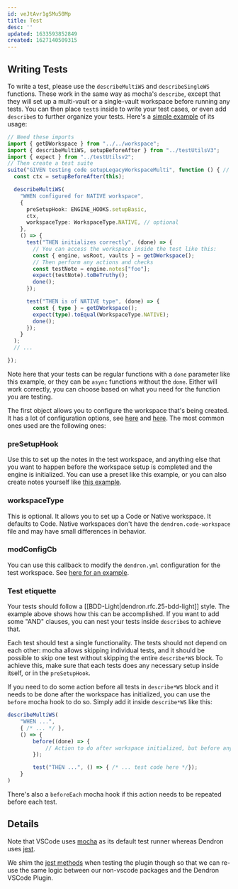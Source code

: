 ```yaml
---
id: veJtAvr1gSMu50Mp
title: Test
desc: ''
updated: 1633593852849
created: 1627140509315
---
```


## Writing Tests

To write a test, please use the `describeMultiWS` and `describeSingleWS`
functions. These work in the same way as mocha's `describe`, except that they
will set up a multi-vault or a single-vault workspace before running any tests.
You can then place `test`s inside to write your test cases, or even add
`describe`s to further organize your tests. Here's a [simple example](https://github.com/dendronhq/dendron/blob/707ab9a5d8ed2e23ef96e6f813f7f6e11532db50/packages/plugin-core/src/test/suite-integ/WorkspaceInit.test.ts#L11:L33) of its usage:

```ts
// Need these imports
import { getDWorkspace } from "../../workspace";
import { describeMultiWS, setupBeforeAfter } from "../testUtilsV3";
import { expect } from "../testUtilsv2";
// Then create a test suite
suite("GIVEN testing code setupLegacyWorkspaceMulti", function () { // has to be function(), not arrow
  const ctx = setupBeforeAfter(this);

  describeMultiWS(
    "WHEN configured for NATIVE workspace",
    {
      preSetupHook: ENGINE_HOOKS.setupBasic,
      ctx,
      workspaceType: WorkspaceType.NATIVE, // optional
    },
    () => {
      test("THEN initializes correctly", (done) => {
        // You can access the workspace inside the test like this:
        const { engine, wsRoot, vaults } = getDWorkspace();
        // Then perform any actions and checks
        const testNote = engine.notes["foo"];
        expect(testNote).toBeTruthy();
        done();
      });

      test("THEN is of NATIVE type", (done) => {
        const { type } = getDWorkspace();
        expect(type).toEqual(WorkspaceType.NATIVE);
        done();
      });
    }
  );
  // ...

});
```

Note here that your tests can be regular functions with a `done` parameter like
this example, or they can be `async` functions without the `done`. Either will
work correctly, you can choose based on what you need for the function you are
testing.

The first object allows you to configure the workspace that's being created. It
has a lot of configuration options, see
[here](https://github.com/dendronhq/dendron/blob/707ab9a5d8ed2e23ef96e6f813f7f6e11532db50/packages/plugin-core/src/test/testUtilsV3.ts#L95-L122)
and
[here](https://github.com/dendronhq/dendron/blob/c87a049185eb9712b4b26f04922315ae1d102d02/packages/engine-test-utils/src/engine.ts#L44-L63).
The most common ones used are the following ones:

### preSetupHook

Use this to set up the notes in the test workspace, and anything else that you
want to happen before the workspace setup is completed and the engine is
initialized. You can use a preset like this example, or you can also create notes yourself like [this example](https://github.com/dendronhq/dendron/blob/aadf3cd22efe7e8ec95301f286f6348378fba035/packages/plugin-core/src/test/suite-integ/CopyNoteLink.test.ts#L44:L51).

### workspaceType

This is optional. It allows you to set up a Code or Native workspace. It
defaults to Code. Native workspaces don't have the `dendron.code-workspace` file
and may have small differences in behavior.

### modConfigCb

You can use this callback to modify the `dendron.yml` configuration for the test workspace. See [here for an example](https://github.com/dendronhq/dendron/blob/1c734daa45cc1e655638d754267c6bdf5bdcab90/packages/plugin-core/src/test/suite-integ/CreateDailyJournalNote.test.ts#L115-L118).


### Test etiquette

Your tests should follow a [[BDD-Light|dendron.rfc.25-bdd-light]] style. The example above shows how this can be accomplished. If you want to add some "AND" clauses, you can nest your tests inside `describe`s to achieve that.

Each test should test a single functionality. The tests should not depend on
each other: mocha allows skipping individual tests, and it should be possible to
skip one test without skipping the entire `describe*WS` block. To
achieve this, make sure that each tests does any necessary setup inside itself,
or in the `preSetupHook`.

If you need to do some action before all tests in `describe*WS` block and it needs to be done after the workspace has initialized, you can use the `before` mocha hook to do so. Simply add it inside `describe*WS` like this:

```ts
describeMultiWS(
    "WHEN ...",
    { /* ... */ },
    () => {
        before((done) => {
            // Action to do after workspace initialized, but before any tests are run
        });

        test("THEN ...", () => { /* ... test code here */});
    }
)
```

There's also a `beforeEach` mocha hook if this action needs to be repeated before each test.

## Details

Note that VSCode uses [mocha](https://mochajs.org/) as its default test runner whereas Dendron uses  [jest](https://jestjs.io/).

We shim the [jest methods](https://github.com/dendronhq/dendron/blob/master/packages/plugin-core/src/test/testUtilsv2.ts#L418:L418) when testing the plugin though so that we can re-use the same logic between our non-vscode packages and the Dendron VSCode Plugin. 


